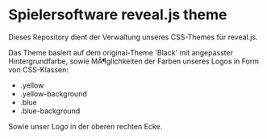 # Spielersoftware reveal.js theme

Dieses Repository dient der Verwaltung unseres CSS-Themes für reveal.js.

Das Theme basiert auf dem original-Theme 'Black' mit angepasster Hintergrundfarbe,
sowie MÃ¶glichkeiten der Farben unseres Logos in Form von CSS-Klassen:

* .yellow
* .yellow-background
* .blue
* .blue-background

Sowie unser Logo in der oberen rechten Ecke.
